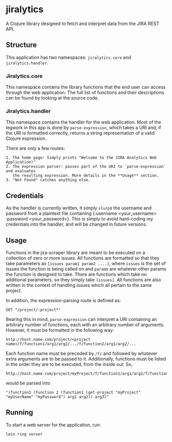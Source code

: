 # jiralytics

A Clojure library designed to fetch and interpret data from the JIRA REST API.

## Structure

This application has two namespaces: `jiralytics.core` and `jiralytics.handler`.

### Jiralytics.core

This namespace contains the library functions that the end user can access through the web application. The full list of functions and their descriptions can be found by looking at the source code.

### Jiralytics.handler

This namespace contains the handler for the web application. Most of the legwork in this app is done by `parse-expression`, which takes a URI and, if the URI is formatted correctly, returns a string representation of a valid Clojure expression. 

There are only a few routes:

    1. The home page: Simply prints "Welcome to the JIRA Analytics Web Application!"
    2. The expression parser: passes part of the URI to `parse-expression` and evaluates 
       the resulting expression. More details in the **Usage** section.
    3. "Not Found" catches anything else.

## Credentials

As the handler is currently written, it simply `slurp`s the username and password from a plaintext file containing {:username <your_username> :password <your_password>}. This is simply to avoid hard-coding my credentials into the handler, and will be changed in future versions.


## Usage

Functions in the jira-scraper library are meant to be executed on a collection of zero or more issues. All functions are formatted so that they take parameters as `[issues param1 param2 ....]`, where `issues` is the set of issues the function is being called on and `param`s are whatever other params the function is designed to take. There are functions which take no additional parameters, so they simply take `[issues]`. All functions are also written in the context of handling issues which all pertain to the same project.

In addition, the expression-parsing route is defined as:
 
`GET "/project/:project*"`

Bearing this in mind, `parse-expression` can interpret a URI containing an arbitrary number of functions, each with an arbitrary number of arguments. However, it must be formatted in the following way:

    http://host.name.com/project/<project name>/f/function1/arg1/arg2/.../f/function2/arg1/arg2/...

Each function name must be preceded by `/f/` and followed by whatever extra arguments are to be passed to it. Additionally, functions must be listed in the order they are to be executed, from the inside out. So,

    http://host.name.com/project/myProject/f/function1/arg1/arg2/f/function2/f/function3/arg3

would be parsed into 

    "(function3 (function 2 (function1 (get-project "myProject" "myUserName" "myPassword") arg1 arg2)) arg3)"


## Running

To start a web server for the application, run:

    lein ring server

